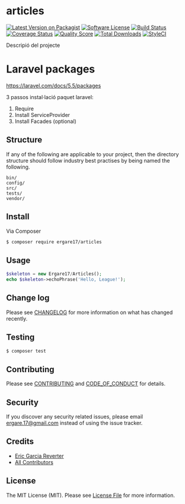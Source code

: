 # articles

[![Latest Version on Packagist][ico-version]][link-packagist]
[![Software License][ico-license]](LICENSE.md)
[![Build Status][ico-travis]][link-travis]
[![Coverage Status][ico-scrutinizer]][link-scrutinizer]
[![Quality Score][ico-code-quality]][link-code-quality]
[![Total Downloads][ico-downloads]][link-downloads]
[![StyleCI](https://styleci.io/repos/107276023/shield?branch=master)](https://styleci.io/repos/107276023)

Descripió del projecte

# Laravel packages

https://laravel.com/docs/5.5/packages

3 passos instal·lació paquet laravel:

1) Require
2) Install ServiceProvider
3) Install Facades (optional)

## Structure

If any of the following are applicable to your project, then the directory structure should follow industry best practises by being named the following.

```
bin/        
config/
src/
tests/
vendor/
```


## Install

Via Composer

``` bash
$ composer require ergare17/articles
```

## Usage

``` php
$skeleton = new Ergare17/Articles();
echo $skeleton->echoPhrase('Hello, League!');
```

## Change log

Please see [CHANGELOG](CHANGELOG.md) for more information on what has changed recently.

## Testing

``` bash
$ composer test
```

## Contributing

Please see [CONTRIBUTING](CONTRIBUTING.md) and [CODE_OF_CONDUCT](CODE_OF_CONDUCT.md) for details.

## Security

If you discover any security related issues, please email ergare.17@gmail.com instead of using the issue tracker.

## Credits

- [Eric Garcia Reverter][link-author]
- [All Contributors][link-contributors]

## License

The MIT License (MIT). Please see [License File](LICENSE.md) for more information.

[ico-version]: https://img.shields.io/packagist/v/ergare17/articles.svg?style=flat-square
[ico-license]: https://img.shields.io/badge/license-MIT-brightgreen.svg?style=flat-square
[ico-travis]: https://img.shields.io/travis/ergare17/articles/master.svg?style=flat-square
[ico-scrutinizer]: https://img.shields.io/scrutinizer/coverage/g/ergare17/articles.svg?style=flat-square
[ico-code-quality]: https://img.shields.io/scrutinizer/g/ergare17/articles.svg?style=flat-square
[ico-downloads]: https://img.shields.io/packagist/dt/ergare17/articles.svg?style=flat-square

[link-packagist]: https://packagist.org/packages/ergare17/articles
[link-travis]: https://travis-ci.org/ergare17/articles
[link-scrutinizer]: https://scrutinizer-ci.com/g/ergare17/articles/code-structure
[link-code-quality]: https://scrutinizer-ci.com/g/ergare17/articles
[link-downloads]: https://packagist.org/packages/ergare17/articles
[link-author]: https://github.com/eric98
[link-contributors]: ../../contributors
